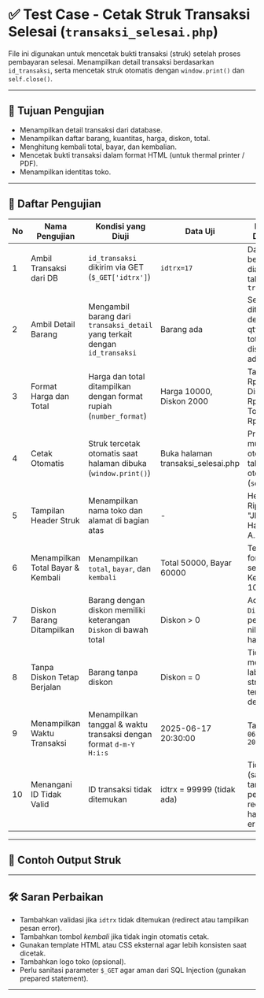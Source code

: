 # ✅ Test Case - Cetak Struk Transaksi Selesai (`transaksi_selesai.php`)

File ini digunakan untuk mencetak bukti transaksi (struk) setelah proses pembayaran selesai. Menampilkan detail transaksi berdasarkan `id_transaksi`, serta mencetak struk otomatis dengan `window.print()` dan `self.close()`.

---

## 📌 Tujuan Pengujian
- Menampilkan detail transaksi dari database.
- Menampilkan daftar barang, kuantitas, harga, diskon, total.
- Menghitung kembali total, bayar, dan kembalian.
- Mencetak bukti transaksi dalam format HTML (untuk thermal printer / PDF).
- Menampilkan identitas toko.

---

## 🧪 Daftar Pengujian

| No | Nama Pengujian                    | Kondisi yang Diuji                                                          | Data Uji                      | Hasil yang Diharapkan                                                                                      | Status     |
|----|----------------------------------|-----------------------------------------------------------------------------|-------------------------------|-------------------------------------------------------------------------------------------------------------|------------|
| 1  | Ambil Transaksi dari DB          | `id_transaksi` dikirim via GET (`$_GET['idtrx']`)                           | `idtrx=17`                    | Data transaksi berhasil diambil dari tabel `transaksi`                                                     | ✅ Passed   |
| 2  | Ambil Detail Barang              | Mengambil barang dari `transaksi_detail` yang terkait dengan `id_transaksi` | Barang ada                    | Semua barang ditampilkan dengan nama, qty, harga, total, dan diskon jika ada                               | ✅ Passed   |
| 3  | Format Harga dan Total           | Harga dan total ditampilkan dengan format rupiah (`number_format`)          | Harga 10000, Diskon 2000      | Tampilan: Rp10.000, Diskon: Rp2.000, Total: Rp8.000                                                        | ✅ Passed   |
| 4  | Cetak Otomatis                   | Struk tercetak otomatis saat halaman dibuka (`window.print()`)              | Buka halaman transaksi_selesai.php | Printer dialog muncul otomatis dan tab tertutup otomatis (`self.close()`)                                 | ✅ Passed   |
| 5  | Tampilan Header Struk            | Menampilkan nama toko dan alamat di bagian atas                             | -                             | Header: "Toko Ripe", Alamat: "Jl Terusan Halimun no 56 A..."                                               | ✅ Passed   |
| 6  | Menampilkan Total Bayar & Kembali| Menampilkan `total`, `bayar`, dan `kembali`                                 | Total 50000, Bayar 60000      | Tertampil dan format rupiah sesuai, Kembali: 10000                                                         | ✅ Passed   |
| 7  | Diskon Barang Ditampilkan        | Barang dengan diskon memiliki keterangan `Diskon` di bawah total            | Diskon > 0                    | Ada label `Diskon` dan pengurangan nilai di bawah harga total                                              | ✅ Passed   |
| 8  | Tanpa Diskon Tetap Berjalan      | Barang tanpa diskon                                                        | Diskon = 0                    | Tidak menampilkan label `Diskon`, struk tetap tercetak dengan benar                                        | ✅ Passed   |
| 9  | Menampilkan Waktu Transaksi      | Menampilkan tanggal & waktu transaksi dengan format `d-m-Y H:i:s`           | 2025-06-17 20:30:00           | Tampilan: `17-06-2025 20:30:00`                                                                            | ✅ Passed   |
| 10 | Menangani ID Tidak Valid         | ID transaksi tidak ditemukan                                                | idtrx = 99999 (tidak ada)     | Tidak error (saran: tampilkan pesan error / redirect ke halaman error)                                     | ⚠️ Perlu Validasi |

---

## 🧾 Contoh Output Struk

---

## 🛠 Saran Perbaikan

- Tambahkan validasi jika `idtrx` tidak ditemukan (redirect atau tampilkan pesan error).
- Tambahkan tombol *kembali* jika tidak ingin otomatis cetak.
- Gunakan template HTML atau CSS eksternal agar lebih konsisten saat dicetak.
- Tambahkan logo toko (opsional).
- Perlu sanitasi parameter `$_GET` agar aman dari SQL Injection (gunakan prepared statement).

---
